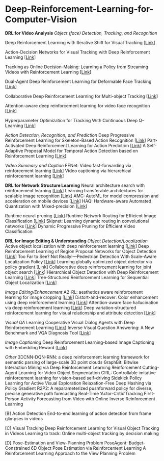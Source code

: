 # Deep-Reinforcement-Learning-for-Computer-Vision

__DRL for Video Analysis__
_Object (face) Detection, Tracking, and Recognition_

Deep Reinforcement Learning with Iterative Shift for Visual Tracking [[Link](https://openaccess.thecvf.com/content_ECCV_2018/papers/Liangliang_Ren_Deep_Reinforcement_Learning_ECCV_2018_paper.pdf)]

Action-Decision Networks for Visual Tracking with Deep Reinforcement Learning [[Link](https://openaccess.thecvf.com/content_cvpr_2017/papers/Yun_Action-Decision_Networks_for_CVPR_2017_paper.pdf)]

Tracking as Online Decision-Making: Learning a Policy from Streaming Videos with Reinforcement Learning [[Link](https://arxiv.org/pdf/1707.04991.pdf)]

Dual-Agent Deep Reinforcement Learning for Deformable Face Tracking [[Link](https://openaccess.thecvf.com/content_ECCV_2018/papers/Minghao_Guo_Dual-Agent_Deep_Reinforcement_ECCV_2018_paper.pdf)]

Collaborative Deep Reinforcement Learning for Multi-object Tracking [[Link](https://arxiv.org/pdf/1702.05573.pdf)]

Attention-aware deep reinforcement learning for video face recognition [[Link](https://openaccess.thecvf.com/content_ICCV_2017/papers/Rao_Attention-Aware_Deep_Reinforcement_ICCV_2017_paper.pdf)]

Hyperparameter Optimization for Tracking With Continuous Deep Q-Learning [[Link](http://www.porikli.com/mysite/pdfs/porikli%202018%20-%20Hyperparameter%20optimization%20for%20tracking%20with%20continuous%20deep%20Q-learning.pdf)]


_Action Detection, Recognition, and Prediction_
Deep Progressive Reinforcement Learning for Skeleton-Based Action Recognition [[Link](https://openaccess.thecvf.com/content_cvpr_2018/papers/Tang_Deep_Progressive_Reinforcement_CVPR_2018_paper.pdf)]
Part-Activated Deep Reinforcement Learning for Action Prediction [[Link](https://www.ecva.net/papers/eccv_2018/papers_ECCV/papers/Lei_Chen_Part-Activated_Deep_Reinforcement_ECCV_2018_paper.pdf)]
A Self-Adaptive Proposal Model for Temporal Action Detection based on Reinforcement Learning [[Link](https://arxiv.org/pdf/1706.07251.pdf)]

_Video Summary and Caption_
FFNet: Video fast-forwarding via reinforcement learning [[Link](https://arxiv.org/pdf/1805.02792.pdf)]
Video captioning via hierarchical reinforcement learning [[Link](https://arxiv.org/pdf/1711.11135.pdf)]

__DRL for Network Structure Learning__
Neural architecture search with reinforcement learning [[Link](https://arxiv.org/pdf/1611.01578.pdf)]
Learning transferable architectures for scalable image recognition [[Link](https://arxiv.org/pdf/1707.07012.pdf)]
AMC: AutoML for model compression and acceleration on mobile devices [[Link](https://arxiv.org/pdf/1802.03494.pdf)]
HAQ: Hardware-aware Automated Quantization with Mixed-precision [[Link](https://arxiv.org/pdf/1811.08886.pdf)]

Runtime neural pruning [[Link](https://dl.acm.org/doi/pdf/10.5555/3294771.3294979)]
Runtime Network Routing for Efficient Image Classification [[Link](https://raoyongming.github.io/files/pami18.pdf)]
Skipnet: Learning dynamic routing in convolutional networks [[Link](https://arxiv.org/pdf/1711.09485.pdf)]
Dynamic Progressive Pruning for Efficient Video Classification

__DRL for Image Editing & Understanding__
_Object Detection/Localization_
Active object localization with deep reinforcement learning [[Link](https://arxiv.org/pdf/1511.06015.pdf)]
Deep Reinforcement Learning of Region Proposal Networks for Object Detection [[Link](https://openaccess.thecvf.com/content_cvpr_2018/CameraReady/1543.pdf)]
Too Far to See? Not Really!—Pedestrian Detection With Scale-Aware Localization Policy [[Link](https://arxiv.org/pdf/1709.00235.pdf)]
Learning globally optimized object detector via policy gradient [[Link](https://openaccess.thecvf.com/content_cvpr_2018/CameraReady/2657.pdf)]
Collaborative deep reinforcement learning for joint object search [[Link](https://openaccess.thecvf.com/content_cvpr_2017/papers/Kong_Collaborative_Deep_Reinforcement_CVPR_2017_paper.pdf)]
Hierarchical Object Detection with Deep Reinforcement Learning [[Link](https://arxiv.org/pdf/1611.03718.pdf)]
Tree-Structured Reinforcement Learning for Sequential Object Localization [[Link](https://arxiv.org/pdf/1703.02710.pdf)]

_Image Editing/Enhancement_
A2-RL: aesthetics aware reinforcement learning for image cropping [[Link](https://arxiv.org/pdf/1709.04595.pdf)]
Distort-and-recover: Color enhancement using deep reinforcement learning [[Link](https://arxiv.org/pdf/1804.04450.pdf)]
Attention-aware face hallucination via deep reinforcement learning [[Link](https://arxiv.org/pdf/1708.03132.pdf)]
Deep variation-structured reinforcement learning for visual relationship and attribute detection [[Link](https://arxiv.org/pdf/1703.03054.pdf)]

_Visual QA_
Learning Cooperative Visual Dialog Agents with Deep Reinforcement Learning [[Link](https://arxiv.org/pdf/1703.06585.pdf)]
Inverse Visual Question Answering: A New Benchmark and VQA Diagnosis Tool [[Link](https://arxiv.org/pdf/1803.06936.pdf)]

_Image Captioning_
Deep Reinforcement Learning-based Image Captioning with Embedding Reward [[Link](https://arxiv.org/pdf/1704.03899.pdf)]

_Other_
3DCNN-DQN-RNN: a deep reinforcement learning framework for semantic parsing of large-scale 3D point clouds
GraphBit: Bitwise Interaction Mining via Deep Reinforcement Learning
Reinforcement Cutting-Agent Learning for Video Object Segmentation
CIRL: Controllable imitative reinforcement learning for vision-based self-driving
Sidekick Policy Learning for Active Visual Exploration
Relaxation-Free Deep Hashing via Policy Gradient
R2P2: A reparameterized pushforward policy for diverse, precise generative path forecasting
Real-Time ‘Actor-Critic’Tracking
First-Person Activity Forecasting from Video with Online Inverse Reinforcement Learning


[B] Action Detection
End-to-end learning of action detection from frame glimpses in videos

[C] Visual Tracking
Deep Reinforcement Learning for Visual Object Tracking in Videos
Learning to track: Online multi-object tracking by decision making

[D] Pose-Estimation and View-Planning Problem
PoseAgent: Budget-Constrained 6D Object Pose Estimation via Reinforcement Learning
A Reinforcement Learning Approach to the View Planning Problem



